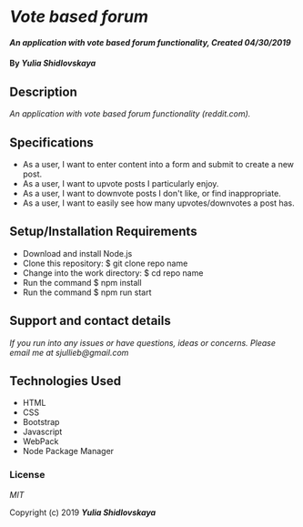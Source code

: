 # _Vote based forum_

#### _An application with vote based forum functionality, Created 04/30/2019_

#### By _**Yulia Shidlovskaya**_

## Description

_An application with vote based forum functionality (reddit.com)._

## Specifications

* As a user, I want to enter content into a form and submit to create a new post.
* As a user, I want to upvote posts I particularly enjoy.
* As a user, I want to downvote posts I don't like, or find inappropriate.
* As a user, I want to easily see how many upvotes/downvotes a post has.

## Setup/Installation Requirements

* Download and install Node.js
* Clone this repository: $ git clone repo name
* Change into the work directory: $ cd repo name
* Run the command $ npm install
* Run the command $ npm run start

## Support and contact details

_If you run into any issues or have questions, ideas or concerns. Please email me at sjullieb@gmail.com_

## Technologies Used

* HTML
* CSS
* Bootstrap
* Javascript
* WebPack
* Node Package Manager

### License

*MIT*

Copyright (c) 2019 **_Yulia Shidlovskaya_**
